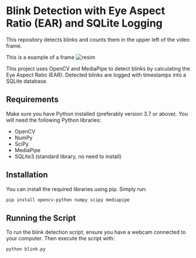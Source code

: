 # Blink Detection with Eye Aspect Ratio (EAR) and SQLite Logging
This repository detects blinks and counts them in the upper left of the video frame.

This is a example of a frame
![resim](https://github.com/AygunVarol/Blink/assets/55206464/1a4f5c0c-5cd5-4191-bbff-ee361387485b)

This project uses OpenCV and MediaPipe to detect blinks by calculating the Eye Aspect Ratio (EAR). Detected blinks are logged with timestamps into a SQLite database.

## Requirements

Make sure you have Python installed (preferably version 3.7 or above). You will need the following Python libraries:

- OpenCV
- NumPy
- SciPy
- MediaPipe
- SQLite3 (standard library, no need to install)

## Installation

You can install the required libraries using pip. Simply run:

```bash
pip install opencv-python numpy scipy mediapipe
```

## Running the Script

To run the blink detection script, ensure you have a webcam connected to your computer. Then execute the script with:

```bash
python blink.py
```

